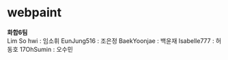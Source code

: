 # webpaint
<b>화합6팀</b><br>
Lim So hwi : 임소휘
EunJung516 : 조은정
BaekYoonjae : 백윤재
Isabelle777 : 허동호
17OhSumin : 오수민
